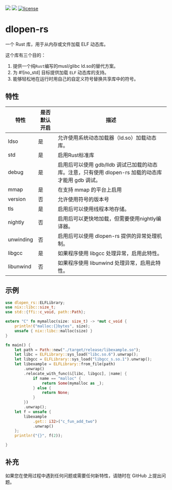 [![](https://img.shields.io/crates/v/dlopen-rs.svg)](https://crates.io/crates/dlopen-rs)
[![](https://img.shields.io/crates/d/dlopen-rs.svg)](https://crates.io/crates/dlopen-rs)
[![license](https://img.shields.io/crates/l/dlopen-rs.svg)](https://crates.io/crates/dlopen-rs)
# dlopen-rs
一个 Rust 库，用于从内存或文件加载 ELF 动态库。

这个库有三个目的：
1. 提供一个纯`Rust`编写的musl/glibc ld.so的替代方案。
2. 为 #![no_std] 目标提供加载 `ELF` 动态库的支持。
3. 能够轻松地在运行时用自己的自定义符号替换共享库中的符号。

## 特性

| 特性      | 是否默认开启 | 描述                                                                                               |
| --------- | ------------ | -------------------------------------------------------------------------------------------------- |
| ldso      | 是           | 允许使用系统动态加载器（ld.so）加载动态库。                                                        |
| std       | 是           | 启用Rust标准库                                                                                     |
| debug     | 是           | 启用后可以使用 gdb/lldb 调试已加载的动态库。注意，只有使用 dlopen-rs 加载的动态库才能用 gdb 调试。 |
| mmap      | 是           | 在支持 mmap 的平台上启用                                                                           |
| version   | 否           | 允许使用符号的版本号                                                                               |
| tls       | 是           | 启用后可以使用线程本地存储。                                                                       |
| nightly   | 否           | 启用后可以更快地加载，但需要使用nightly编译器。                                                    |
| unwinding | 否           | 启用后可以使用 dlopen-rs 提供的异常处理机制。                                                      |
| libgcc    | 是           | 如果程序使用 libgcc 处理异常，启用此特性。                                                         |
| libunwind | 否           | 如果程序使用 libunwind 处理异常，启用此特性。                                                      |
## 示例

```rust
use dlopen_rs::ELFLibrary;
use nix::libc::size_t;
use std::{ffi::c_void, path::Path};

extern "C" fn mymalloc(size: size_t) -> *mut c_void {
    println!("malloc:{}bytes", size);
    unsafe { nix::libc::malloc(size) }
}

fn main() {
    let path = Path::new("./target/release/libexample.so");
    let libc = ELFLibrary::sys_load("libc.so.6").unwrap();
    let libgcc = ELFLibrary::sys_load("libgcc_s.so.1").unwrap();
    let libexample = ELFLibrary::from_file(path)
        .unwrap()
        .relocate_with_func(&[libc, libgcc], |name| {
            if name == "malloc" {
                return Some(mymalloc as _);
            } else {
                return None;
            }
        })
        .unwrap();
    let f = unsafe {
        libexample
            .get:: i32>("c_fun_add_two")
            .unwrap()
    };
    println!("{}", f(2));

}
```
## 补充

如果您在使用过程中遇到任何问题或需要任何新特性，请随时在 GitHub 上提出问题。
